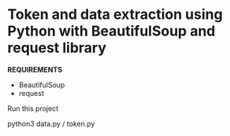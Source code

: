 
# Token and data extraction using Python with BeautifulSoup and request library 

**REQUIREMENTS**
* BeautifulSoup
* request

Run this project

python3 data.py / token.py
